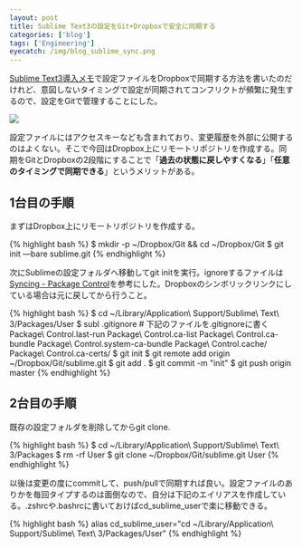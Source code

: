 ```yaml
---
layout: post
title: Sublime Text3の設定をGit+Dropboxで安全に同期する
categories: ['blog']
tags: ['Engineering']
eyecatch: /img/blog_sublime_sync.png
---
```


[Sublime Text3導入メモ](/jp/posts/hello-sublime/)で設定ファイルをDropboxで同期する方法を書いたのだけれど、意図しないタイミングで設定が同期されてコンフリクトが頻繁に発生するので、設定をGitで管理することにした。

<img src="/img/blog_sublime_sync.png" class="image-on-frame-small">

設定ファイルにはアクセスキーなども含まれており、変更履歴を外部に公開するのはよくない。そこで今回はDropbox上にリモートリポジトリを作成する。同期をGitとDropboxの2段階にすることで「**過去の状態に戻しやすくなる**」「**任意のタイミングで同期できる**」というメリットがある。

## 1台目の手順

まずはDropbox上にリモートリポジトリを作成する。

{% highlight bash %}
$ mkdir -p ~/Dropbox/Git && cd ~/Dropbox/Git
$ git init —bare sublime.git
{% endhighlight %}

次にSublimeの設定フォルダへ移動してgit initを実行。ignoreするファイルは[Syncing - Package Control](https://sublime.wbond.net/docs/syncing)を参考にした。Dropboxのシンボリックリンクにしている場合は元に戻してから行うこと。

{% highlight bash %}
$ cd ~/Library/Application\ Support/Sublime\ Text\ 3/Packages/User
$ subl .gitignore # 下記のファイルを.gitignoreに書く
	Package\ Control.last-run
	Package\ Control.ca-list
	Package\ Control.ca-bundle
	Package\ Control.system-ca-bundle
	Package\ Control.cache/
	Package\ Control.ca-certs/
$ git init
$ git remote add origin ~/Dropbox/Git/sublime.git
$ git add .
$ git commit -m "init"
$ git push origin master
{% endhighlight %}

## 2台目の手順

既存の設定フォルダを削除してからgit clone.

{% highlight bash %}
$ cd ~/Library/Application\ Support/Sublime\ Text\ 3/Packages
$ rm -rf User
$ git clone ~/Dropbox/Git/sublime.git User
{% endhighlight %}

以後は変更の度にcommitして、push/pullで同期すれば良い。設定ファイルのありかを毎回タイプするのは面倒なので、自分は下記のエイリアスを作成している。.zshrcや.bashrcに書いておけばcd_sublime_userで楽に移動できる。

{% highlight bash %}
alias cd_sublime_user="cd ~/Library/Application\ Support/Sublime\ Text\ 3/Packages/User"
{% endhighlight %}